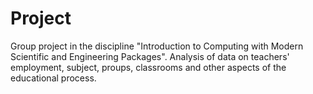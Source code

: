 # Project 
Group project in the discipline "Introduction to Computing with Modern Scientific and Engineering Packages". Analysis of data on teachers' employment, subject, proups, classrooms and other aspects of the educational process.
